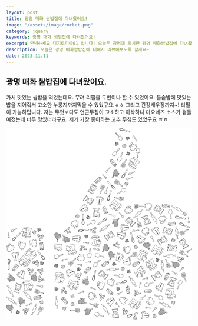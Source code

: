 ```yaml
---
layout: post
title: 광명 매화 쌈밥집에 다녀왔어요!
image: "/assets/image/rocket.png"
category: jquery
keywords: 광명 매화 쌈밤집에 다녀왔어요!
excerpt: 안녕하세요 디지토피아01 입니다! 오늘은 광명에 위치한 광명 매화쌈밥집에 다녀왔어요~
description: 오늘은 광명 매화쌈밥집에 대해서 리뷰해보도록 할게요~
date: 2023.11.11
---
```


## 광명 매화 쌈밥집에 다녀왔어요.

가서 맛있는 쌈밥을 먹었는데요. 무려 리필을 두번이나 할 수 있었어요.
돌솥밥에 맛있는 밥을 지어줘서 고소한 누룽지까지먹을 수 있었구요.ㅎㅎ
그리고 간장새우장까지~! 리필이 가능하답니다.
저는 무엇보다도 연근무침이 고소하고 아삭하니 마요네즈 소스가 곁들여졌는데 너무 맛있더라구요.
제가 가장 좋아하는 고추 무침도 있었구요 ㅎㅎ

<img src="/assets/image/thumb.png">